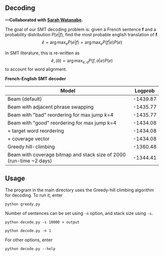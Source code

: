 ## Decoding

**—Collaborated with [Sarah Watanabe](https://github.com/swatana3).**

The goal of our SMT decoding problem is: given a French sentence **f** and a probability distribution $P(e|f)$, find the most probable english translation of **f**.
$$\hat{e} = \arg\max_e P(e|f) = \arg\max_{e} P(f|e)P(e)$$

In SMT literature, this is re-written as
$$\hat{e},\hat(a) = \arg\max_{e,a} P(f,a|e)P(e)$$
to account for word alignment.

**French-English SMT decoder**

| Model           |  Logprob  |
| --------------- |:---------:|
| Beam (default)  | -1439.87  |
| Beam with adjacent phrase swapping | -1435.77 |
| Beam with "bad" reordering for max jump k=4 | -1435.77 |
| Beam with "good" reordering for max jump k=4 | -1434.08 |
| + target word reordering | -1434.08 |
| + coverage vector | -1434.08 |
| Greedy hill-climbing | -1360.48 |
| Beam with coverage bitmap and stack size of 2000 (run-time ~2 days) | -1344.41 |

## Usage

The program in the main directory uses the Greedy-hill climbing algorithm for decoding. To run it, enter

```
python greedy.py
```

Number of sentences can be set using `-n` option, and stack size using `-s`.

```
python decode.py -s 10000 > output
```
```
python decode.py -n 1
```

For other options, enter
```
python decode.py --help
```
